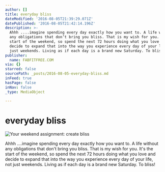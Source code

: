 ```yaml
---
author: []
title: everyday bliss
dateModified: '2016-08-05T21:39:29.071Z'
datePublished: '2016-08-05T21:42:14.196Z'
description: >-
  Ahhh ....imagine spending every day exactly how you want to. A life without
  any obligations that don’t bring you bliss. That is my wish for you. It’s the
  start of the weekend, so spend the next 72 hours doing what you love and
  decide to expand that into the way you experience every day of your life, not
  just weekends. Living as if each day is a brand new Saturday. To bliss!
publisher:
  name: FABFITFREE.COM
via: {}
starred: false
sourcePath: _posts/2016-08-05-everyday-bliss.md
inFeed: true
hasPage: false
inNav: false
_type: MediaObject

---
```

# everyday bliss
![Your weekend assignment: create bliss](https://the-grid-user-content.s3-us-west-2.amazonaws.com/8f0375b9-1d17-4771-8f32-508123ff2322.jpg)

Ahhh ....imagine spending every day exactly how you want to. A life without any obligations that don't bring you bliss. That is my wish for you. It's the start of the weekend, so spend the next 72 hours doing what you love and decide to expand that into the way you experience every day of your life, not just weekends. Living as if each day is a brand new Saturday. To bliss!